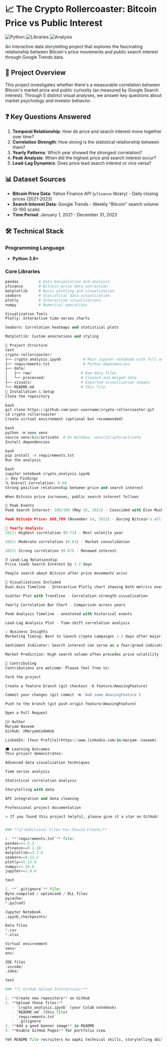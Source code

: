 # 📈 The Crypto Rollercoaster: Bitcoin Price vs Public Interest

![Python](https://img.shields.io/badge/Python-3.8%2B-blue)
![Libraries](https://img.shields.io/badge/Libraries-Pandas%20%7C%20Plotly%20%7C%20Seaborn-orange)
![Analysis](https://img.shields.io/badge/Analysis-Data%20Visualization%20%7C%20Storytelling-green)

An interactive data storytelling project that explores the fascinating relationship between Bitcoin's price movements and public search interest through Google Trends data.

## 🎯 Project Overview

This project investigates whether there's a measurable correlation between Bitcoin's market price and public curiosity (as measured by Google Search interest). Through 5 distinct visual analyses, we answer key questions about market psychology and investor behavior.

## ❓ Key Questions Answered

1. **Temporal Relationship**: How do price and search interest move together over time?
2. **Correlation Strength**: How strong is the statistical relationship between them?
3. **Yearly Patterns**: Which year showed the strongest correlation?
4. **Peak Analysis**: When did the highest price and search interest occur?
5. **Lead-Lag Dynamics**: Does price lead search interest or vice versa?

## 📊 Dataset Sources

- **Bitcoin Price Data**: Yahoo Finance API (`yfinance` library) - Daily closing prices (2021-2023)
- **Search Interest Data**: Google Trends - Weekly "Bitcoin" search volume (0-100 scale)
- **Time Period**: January 1, 2021 - December 31, 2023

## 🛠️ Technical Stack

### Programming Language
- **Python 3.8+**

### Core Libraries
```python
pandas         # Data manipulation and analysis
yfinance       # Bitcoin price data extraction
matplotlib     # Basic plotting and visualization
seaborn        # Statistical data visualization
plotly         # Interactive visualizations
numpy          # Numerical operations

Visualization Tools
Plotly: Interactive time-series charts

Seaborn: Correlation heatmaps and statistical plots

Matplotlib: Custom annotations and styling

📁 Project Structure
text
crypto-rollercoaster/
├── crypto_analysis.ipynb          # Main Jupyter notebook with full analysis
├── requirements.txt               # Python dependencies
├── data/
│   ├── raw/                      # Raw data files
│   └── processed/                # Cleaned and merged data
├── visuals/                      # Exported visualization images
└── README.md                     # This file
🚀 Installation & Setup
Clone the repository

bash
git clone https://github.com/your-username/crypto-rollercoaster.git
cd crypto-rollercoaster
Create virtual environment (optional but recommended)

bash
python -m venv venv
source venv/bin/activate  # On Windows: venv\Scripts\activate
Install dependencies

bash
pip install -r requirements.txt
Run the analysis

bash
jupyter notebook crypto_analysis.ipynb
📈 Key Findings
🔍 Overall Correlation: 0.68
Strong positive relationship between price and search interest

When Bitcoin price increases, public search interest follows

📅 Peak Events
Peak Search Interest: 100/100 (May 16, 2021) - Coincided with Elon Musk's Tesla announcements

Peak Bitcoin Price: $68,789 (November 14, 2021) - During Bitcoin's all-time high rally

🎯 Yearly Analysis
2021: Highest correlation (0.72) - Most volatile year

2022: Moderate correlation (0.61) - Market consolidation

2023: Strong correlation (0.67) - Renewed interest

⏰ Lead-Lag Relationship
Price leads Search Interest by 1-2 days

People search about Bitcoin after price movements occur

🎨 Visualizations Included
Dual-Axis Timeline - Interactive Plotly chart showing both metrics over time

Scatter Plot with Trendline - Correlation strength visualization

Yearly Correlation Bar Chart - Comparison across years

Peak Analysis Timeline - annotated with historical events

Lead-Lag Analysis Plot - Time-shift correlation analysis

💡 Business Insights
Marketing Timing: Best to launch crypto campaigns 1-2 days after major price movements

Sentiment Indicator: Search interest can serve as a fear/greed indicator

Market Prediction: High search volume often precedes price volatility

🤝 Contributing
Contributions are welcome! Please feel free to:

Fork the project

Create a feature branch (git checkout -b feature/AmazingFeature)

Commit your changes (git commit -m 'Add some AmazingFeature')

Push to the branch (git push origin feature/AmazingFeature)

Open a Pull Request

🙋‍♂️ Author
Maryam Naseem
GitHub: @MaryamCodeHub

LinkedIn: [Your Profile](https://www.linkedin.com/in/maryam--naseem)

🎓 Learning Outcomes
This project demonstrates:

Advanced data visualization techniques

Time series analysis

Statistical correlation analysis

Storytelling with data

API integration and data cleaning

Professional project documentation

⭐ If you found this project helpful, please give it a star on GitHub!


### **📋 Additional Files You Should Create:**

1. **`requirements.txt`** file:
pandas==1.5.3
yfinance==0.2.18
matplotlib==3.7.0
seaborn==0.12.2
plotly==5.13.0
numpy==1.24.0
jupyter==1.0.0

text

2. **`.gitignore`** file:
Byte-compiled / optimized / DLL files
pycache/
*.py[cod]

Jupyter Notebook
.ipynb_checkpoints/

Data files
*.csv
*.xlsx

Virtual environment
venv/
env/

IDE files
.vscode/
.idea/

text

### **🚀 GitHub Upload Instructions:**

1. **Create new repository** on GitHub
2. **Upload these files:**
   - `crypto_analysis.ipynb` (your Colab notebook)
   - `README.md` (this file)
   - `requirements.txt`
   - `.gitignore`
3. **Add a good banner image** in README
4. **Enable GitHub Pages** for portfolio view

Yeh README file recruiters ko aapki technical skills, storytelling ability, aur professional approach dikhayega! 🎯
